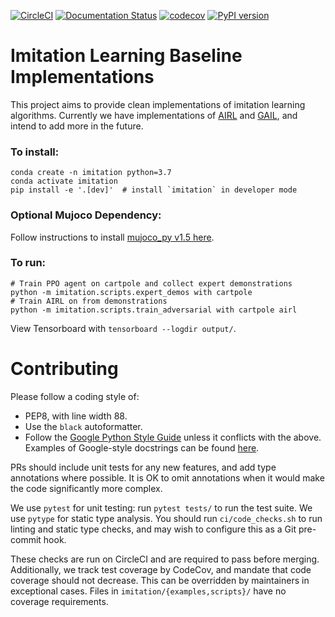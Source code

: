 [![CircleCI](https://circleci.com/gh/HumanCompatibleAI/imitation.svg?style=svg)](https://circleci.com/gh/HumanCompatibleAI/imitation)
[![Documentation Status](https://readthedocs.org/projects/imitation/badge/?version=latest)](https://imitation.readthedocs.io/en/latest/?badge=latest)
[![codecov](https://codecov.io/gh/HumanCompatibleAI/imitation/branch/master/graph/badge.svg)](https://codecov.io/gh/HumanCompatibleAI/imitation)
[![PyPI version](https://badge.fury.io/py/imitation.svg)](https://badge.fury.io/py/imitation)


# Imitation Learning Baseline Implementations

This project aims to provide clean implementations of imitation learning algorithms.
Currently we have implementations of [AIRL](https://arxiv.org/abs/1710.11248) and 
[GAIL](https://arxiv.org/abs/1606.03476), and intend to add more in the future.

### To install:
```
conda create -n imitation python=3.7
conda activate imitation
pip install -e '.[dev]'  # install `imitation` in developer mode
```

### Optional Mujoco Dependency:

Follow instructions to install [mujoco_py v1.5 here](https://github.com/openai/mujoco-py/tree/498b451a03fb61e5bdfcb6956d8d7c881b1098b5#install-mujoco).

### To run:
```
# Train PPO agent on cartpole and collect expert demonstrations
python -m imitation.scripts.expert_demos with cartpole
# Train AIRL on from demonstrations
python -m imitation.scripts.train_adversarial with cartpole airl
```
View Tensorboard with `tensorboard --logdir output/`.


# Contributing

Please follow a coding style of:
  * PEP8, with line width 88.
  * Use the `black` autoformatter.
  * Follow the [Google Python Style Guide](http://google.github.io/styleguide/pyguide.html) unless
    it conflicts with the above. Examples of Google-style docstrings can be found
    [here](https://sphinxcontrib-napoleon.readthedocs.io/en/latest/example_google.html).

PRs should include unit tests for any new features, and add type annotations where possible. 
It is OK to omit annotations when it would make the code significantly more complex.

We use `pytest` for unit testing: run `pytest tests/` to run the test suite.
We use `pytype` for static type analysis.
You should run `ci/code_checks.sh` to run linting and static type checks, and may wish
to configure this as a Git pre-commit hook.

These checks are run on CircleCI and are required to pass before merging.
Additionally, we track test coverage by CodeCov, and mandate that code coverage
should not decrease. This can be overridden by maintainers in exceptional cases.
Files in `imitation/{examples,scripts}/` have no coverage requirements.
